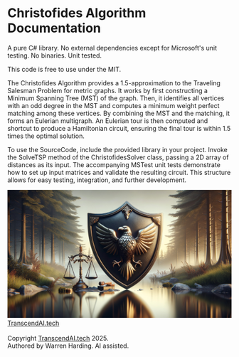 
# Christofides Algorithm Documentation

A pure C# library. No external dependencies except for Microsoft's unit testing. No binaries. Unit tested.

This code is free to use under the MIT.

The Christofides Algorithm provides a 1.5-approximation to the Traveling Salesman Problem for metric graphs. It works by first constructing a Minimum Spanning Tree (MST) of the graph. Then, it identifies all vertices with an odd degree in the MST and computes a minimum weight perfect matching among these vertices. By combining the MST and the matching, it forms an Eulerian multigraph. An Eulerian tour is then computed and shortcut to produce a Hamiltonian circuit, ensuring the final tour is within 1.5 times the optimal solution.

To use the SourceCode, include the provided library in your project. Invoke the SolveTSP method of the ChristofidesSolver class, passing a 2D array of distances as its input. The accompanying MSTest unit tests demonstrate how to set up input matrices and validate the resulting circuit. This structure allows for easy testing, integration, and further development.

![AI Image](aiimage.jpg)
[TranscendAI.tech](https://TranscendAI.tech)<br>
<br>
Copyright [TranscendAI.tech](https://TranscendAI.tech) 2025.</br>
Authored by Warren Harding. AI assisted.</br>
